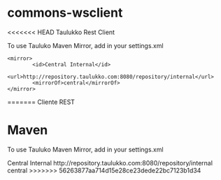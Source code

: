 commons-wsclient
================

<<<<<<< HEAD
Taulukko Rest Client


To use Tauluko Maven Mirror, add in your settings.xml

	<mirror>
			<id>Central Internal</id>
			<url>http://repository.taulukko.com:8080/repository/internal</url>
			<mirrorOf>central</mirrorOf>
	</mirror>
=======
Cliente REST

Maven
=======================
To use Tauluko Maven Mirror, add in your settings.xml

<mirror>
        <id>Central Internal</id>
        <url>http://repository.taulukko.com:8080/repository/internal</url>
        <mirrorOf>central</mirrorOf>
</mirror>
>>>>>>> 56263877aa714d15e28ce23dede22bc7123b1d34
